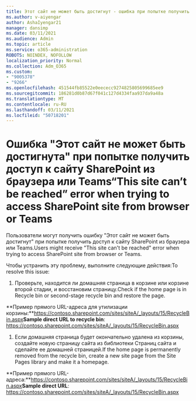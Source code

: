 ```yaml
---
title: Этот сайт не может быть достигнут - ошибка при попытке получить доступ к сайту SharePoint из браузера или Teams
ms.author: v-aiyengar
author: AshaIyengar21
manager: dansimp
ms.date: 03/11/2021
ms.audience: Admin
ms.topic: article
ms.service: o365-administration
ROBOTS: NOINDEX, NOFOLLOW
localization_priority: Normal
ms.collection: Adm_O365
ms.custom:
- "9005378"
- "9266"
ms.openlocfilehash: 451544fb85522e0eececc9274825805699685ee9
ms.sourcegitcommit: 186281d0b87d67f041c127d4334faa937da9a48a
ms.translationtype: MT
ms.contentlocale: ru-RU
ms.lasthandoff: 03/11/2021
ms.locfileid: "50718201"
---
```

# <a name="this-site-cant-be-reached-error-when-trying-to-access-sharepoint-site-from-browser-or-teams"></a><span data-ttu-id="b6a76-102">Ошибка "Этот сайт не может быть достигнута" при попытке получить доступ к сайту SharePoint из браузера или Teams</span><span class="sxs-lookup"><span data-stu-id="b6a76-102">“This site can’t be reached” error when trying to access SharePoint site from browser or Teams</span></span>

<span data-ttu-id="b6a76-103">Пользователи могут получить ошибку "Этот сайт не может быть достигнут" при попытке получить доступ к сайту SharePoint из браузера или Teams.</span><span class="sxs-lookup"><span data-stu-id="b6a76-103">Users might receive "This site can't be reached" error when trying to access SharePoint site from browser or Teams.</span></span> 

<span data-ttu-id="b6a76-104">Чтобы устранить эту проблему, выполните следующие действия:</span><span class="sxs-lookup"><span data-stu-id="b6a76-104">To resolve this issue:</span></span> 

1. <span data-ttu-id="b6a76-105">Проверьте, находится ли домашняя страница в корзине или корзине второй стадии, и восстановим страницу.</span><span class="sxs-lookup"><span data-stu-id="b6a76-105">Check if the home page is in Recycle bin or second-stage recycle bin and restore the page.</span></span>

<span data-ttu-id="b6a76-106">**Пример прямого URL-адреса для утилизации корзины:**https://contoso.sharepoint.com/sites/siteA/_layouts/15/RecycleBin.aspx</span><span class="sxs-lookup"><span data-stu-id="b6a76-106">**Sample direct URL to recycle bin**: https://contoso.sharepoint.com/sites/siteA/_layouts/15/RecycleBin.aspx</span></span>

1. <span data-ttu-id="b6a76-107">Если домашняя страница будет окончательно удалена из корзины, создайте новую страницу сайта из библиотеки Страниц сайта и сделайте ее домашней страницей.</span><span class="sxs-lookup"><span data-stu-id="b6a76-107">If the home page is permanently removed from the recycle bin, create a new site page from the Site Pages library and make it a homepage.</span></span> 

<span data-ttu-id="b6a76-108">**Пример прямого URL-адреса:**https://contoso.sharepoint.com/sites/siteA/_layouts/15/RecycleBin.aspx</span><span class="sxs-lookup"><span data-stu-id="b6a76-108">**Sample direct URL**: https://contoso.sharepoint.com/sites/siteA/_layouts/15/RecycleBin.aspx</span></span>